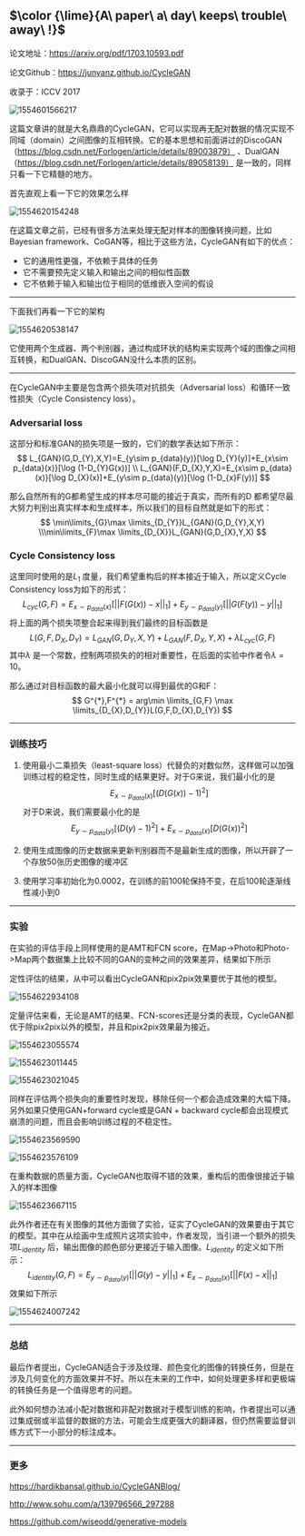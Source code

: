 ## $\color {\lime}{A\ paper\ a\ day\ keeps\ trouble\ away\ !}$

论文地址：https://arxiv.org/pdf/1703.10593.pdf

论文Github：https://junyanz.github.io/CycleGAN

收录于：ICCV 2017

![1554601566217](C:\Users\dyliang\AppData\Roaming\Typora\typora-user-images\1554601566217.png)

这篇文章讲的就是大名鼎鼎的CycleGAN，它可以实现再无配对数据的情况实现不同域（domain）之间图像的互相转换。它的基本思想和前面讲过的DiscoGAN（https://blog.csdn.net/Forlogen/article/details/89003879） 、DualGAN（https://blog.csdn.net/Forlogen/article/details/89058139） 是一致的，同样只看一下它精髓的地方。

首先直观上看一下它的效果怎么样

![1554620154248](C:\Users\dyliang\AppData\Roaming\Typora\typora-user-images\1554620154248.png)

在这篇文章之前，已经有很多方法来处理无配对样本的图像转换问题，比如Bayesian framework、CoGAN等，相比于这些方法，CycleGAN有如下的优点：

- 它的通用性更强，不依赖于具体的任务
- 它不需要预先定义输入和输出之间的相似性函数
- 它不依赖于输入和输出位于相同的低维嵌入空间的假设

___

下面我们再看一下它的架构

![1554620538147](C:\Users\dyliang\AppData\Roaming\Typora\typora-user-images\1554620538147.png)

它使用两个生成器、两个判别器，通过构成环状的结构来实现两个域的图像之间相互转换，和DualGAN、DiscoGAN没什么本质的区别。

___

在CycleGAN中主要是包含两个损失项对抗损失（Adversarial loss）和循环一致性损失（Cycle Consistency loss）。

### Adversarial loss

这部分和标准GAN的损失项是一致的，它们的数学表达如下所示：
$$
L_{GAN}(G,D_{Y},X,Y)=E_{y\sim p_{data}(y)}[\log D_{Y}(y)]+E_{x\sim p_{data}(x)}[\log (1-D_{Y}G(x))]
\\ L_{GAN}(F,D_{X},Y,X)=E_{x\sim p_{data}(x)}[\log D_{X}(x)]+E_{y\sim p_{data}(y)}[\log (1-D_{x}F(y))]
$$

那么自然所有的G都希望生成的样本尽可能的接近于真实，而所有的D 都希望尽最大努力判别出真实样本和生成样本，所以我们的目标自然就是如下的形式：
$$
\min\limits_{G}\max \limits_{D_{Y}}L_{GAN}(G,D_{Y},X,Y)
\\\min\limits_{F}\max \limits_{D_{X}}L_{GAN}(G,D_{X},Y,X)
$$

### Cycle Consistency loss

这里同时使用的是$L_{1}$ 度量，我们希望重构后的样本接近于输入，所以定义Cycle Consistency loss为如下的形式：
$$
L_{cyc}(G,F)=E_{x\sim p_{data}(x)}[||F(G(x))-x||_{1}]+E_{y\sim p_{data}(y)}[||G(F(y))-y||_{1}]
$$
将上面的两个损失项整合起来得到我们最终的目标函数是
$$
L(G,F,D_{X},D_{Y}) = L_{GAN}(G,D_{Y},X,Y)+L_{GAN}(F,D_{X},Y,X)+\lambda L_{cyc}(G,F)
$$
其中$\lambda$ 是一个常数，控制两项损失的的相对重要性，在后面的实验中作者令$\lambda = 10$。

那么通过对目标函数的最大最小化就可以得到最优的G和F：
$$
G^{*},F^{*} = arg\min \limits_{G,F} \max \limits_{D_{X},D_{Y}}L(G,F,D_{X},D_{Y})
$$

___

### 训练技巧

1. 使用最小二乘损失（least-square loss）代替负的对数似然，这样做可以加强训练过程的稳定性，同时生成的结果更好。对于G来说，我们最小化的是
   $$
   E_{x\sim p_{data}(x)}[(D(G(x))-1)^2]
   $$
   对于D来说，我们需要最小化的是
   $$
   E_{y\sim p_{data}(y)}[(D(y)-1)^2]+E_{x\sim p_{data}(x)}[D(G(x))^2]
   $$

2. 使用生成图像的历史数据来更新判别器而不是最新生成的图像，所以开辟了一个存放50张历史图像的缓冲区
3. 使用学习率初始化为0.0002，在训练的前100轮保持不变，在后100轮逐渐线性减小到0

___

### 实验

在实验的评估手段上同样使用的是AMT和FCN score，在Map->Photo和Photo->Map两个数据集上比较不同的GAN的变种之间的效果差异，结果如下所示



定性评估的结果，从中可以看出CycleGAN和pix2pix效果要优于其他的模型。

![1554622934108](C:\Users\dyliang\AppData\Roaming\Typora\typora-user-images\1554622934108.png)

定量评估来看，无论是AMT的结果、FCN-scores还是分类的表现，CycleGAN都优于除pix2pix以外的模型，并且和pix2pix效果最为接近。

![1554623055574](C:\Users\dyliang\AppData\Roaming\Typora\typora-user-images\1554623055574.png)

![1554623011445](C:\Users\dyliang\AppData\Roaming\Typora\typora-user-images\1554623011445.png)

![1554623021045](C:\Users\dyliang\AppData\Roaming\Typora\typora-user-images\1554623021045.png)

同样在评估两个损失向的重要性时发现，移除任何一个都会造成效果的大幅下降。另外如果只使用GAN+forward cycle或是GAN + backward cycle都会出现模式崩溃的问题，而且会影响训练过程的不稳定性。

![1554623569590](C:\Users\dyliang\AppData\Roaming\Typora\typora-user-images\1554623569590.png)

![1554623576109](C:\Users\dyliang\AppData\Roaming\Typora\typora-user-images\1554623576109.png)

在重构数据的质量方面，CycleGAN也取得不错的效果，重构后的图像很接近于输入的样本图像

![1554623667115](C:\Users\dyliang\AppData\Roaming\Typora\typora-user-images\1554623667115.png)

此外作者还在有关图像的其他方面做了实验，证实了CycleGAN的效果要由于其它的模型。其中在从绘画中生成照片这项实验中，作者发现，当引进一个额外的损失项$L_{identity}$ 后，输出图像的颜色部分更接近于输入图像。$L_{identity}$ 的定义如下所示：
$$
L_{identity}(G,F)= E_{y\sim p_{data}(y)}[||G(y)-y||_{1}]+E_{x\sim p_{data}(x)}[||F(x)-x||_{1}]
$$
效果如下所示

![1554624007242](C:\Users\dyliang\AppData\Roaming\Typora\typora-user-images\1554624007242.png)

___

### 总结

最后作者提出，CycleGAN适合于涉及纹理、颜色变化的图像的转换任务，但是在涉及几何变化的方面效果并不好。所以在未来的工作中，如何处理更多样和更极端的转换任务是一个值得思考的问题。

此外如何想办法减小配对数据和非配对数据对于模型训练的影响，作者提出可以通过集成弱或半监督的数据的方法，可能会生成更强大的翻译器，但仍然需要监督训练方式下一小部分的标注成本。

___

### 更多

https://hardikbansal.github.io/CycleGANBlog/

http://www.sohu.com/a/139796566_297288

https://github.com/wiseodd/generative-models